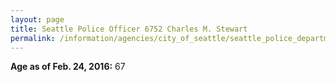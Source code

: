 ```yaml
---
layout: page
title: Seattle Police Officer 6752 Charles M. Stewart
permalink: /information/agencies/city_of_seattle/seattle_police_department/copbook/6752/
---
```


**Age as of Feb. 24, 2016:** 67

